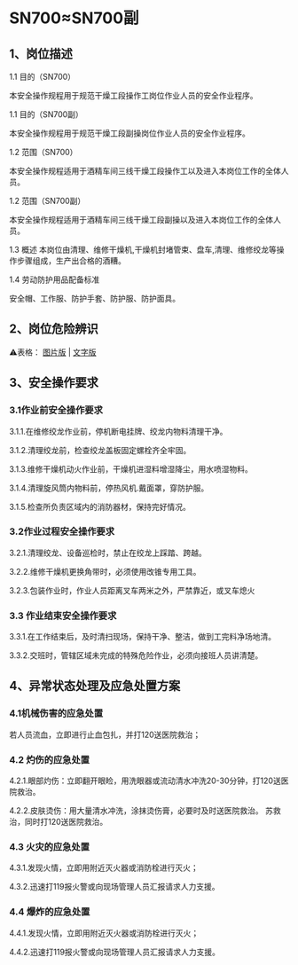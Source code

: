 # SN700≈SN700副

## 1、岗位描述

1.1 目的（SN700）

本安全操作规程用于规范干燥工段操作工岗位作业人员的安全作业程序。

1.1 目的（SN700副）

本安全操作规程用于规范干燥工段副操岗位作业人员的安全作业程序。

1.2 范围（SN700）

本安全操作规程适用于酒精车间三线干燥工段操作工以及进入本岗位工作的全体人员。

1.2 范围（SN700副）

本安全操作规程适用于酒精车间三线干燥工段副操以及进入本岗位工作的全体人员。

1.3 概述
本岗位由清理、维修干燥机,干燥机封堵管束、盘车,清理、维修绞龙等操作步骤组成，生产出合格的酒糟。

1.4 劳动防护用品配备标准

安全帽、工作服、防护手套、防护服、防护面具。

## 2、岗位危险辨识

⚠️表格：
[图片版](../未分类/岗位危险辨识_图片版.md) | 
[文字版](../未分类/岗位危险辨识_文字版.md)

## 3、安全操作要求

### 3.1作业前安全操作要求

3.1.1.在维修绞龙作业前，停机断电挂牌、绞龙内物料清理干净。

3.1.2.清理绞龙前，检查绞龙盖板固定螺栓齐全牢固。

3.1.3.维修干燥机动火作业前，干燥机进湿料增湿降尘，用水喷湿物料。

3.1.4.清理旋风筒内物料前，停热风机.戴面罩，穿防护服。

3.1.5.检查所负责区域内的消防器材，保持完好情况。

### 3.2作业过程安全操作要求

3.2.1.清理绞龙、设备巡检时，禁止在绞龙上踩踏、跨越。

3.2.2.维修干燥机更换角带时，必须使用改锥专用工具。

3.2.3.包装作业时，作业人员距离叉车两米之外，严禁靠近，或叉车熄火

### 3.3 作业结束安全操作要求

3.3.1.在工作结束后，及时清扫现场，保持干净、整洁，做到工完料净场地清。

3.3.2.交班时，管辖区域未完成的特殊危险作业，必须向接班人员讲清楚。

## 4、异常状态处理及应急处置方案

### 4.1机械伤害的应急处置

若人员流血，立即进行止血包扎，并打120送医院救治；

### 4.2 灼伤的应急处置

4.2.1.眼部灼伤：立即翻开眼睑，用洗眼器或流动清水冲洗20-30分钟，打120送医院救治。

4.2.2.皮肤烫伤：用大量清水冲洗，涂抹烫伤膏，必要时及时送医院救治。
苏救治，同时打120送医院救治。

### 4.3 火灾的应急处置

4.3.1.发现火情，立即用附近灭火器或消防栓进行灭火；

4.3.2.迅速打119报火警或向现场管理人员汇报请求人力支援。

### 4.4 爆炸的应急处置

4.4.1.发现火情，立即用附近灭火器或消防栓进行灭火；

4.4.2.迅速打119报火警或向现场管理人员汇报请求人力支援。
